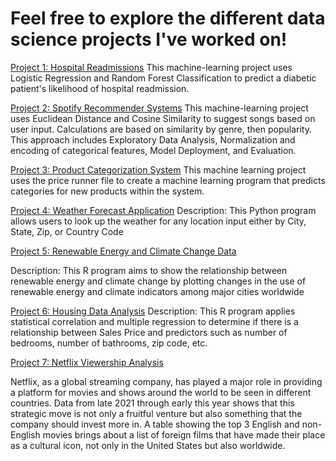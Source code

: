 # Feel free to explore the different data science projects I've worked on!

[Project 1: Hospital Readmissions](https://github.com/Ait0shi/Hospital_Readmissions)
This machine-learning project uses Logistic Regression and Random Forest Classification to predict a diabetic patient's likelihood of hospital readmission.

[Project 2: Spotify Recommender Systems](https://github.com/Ait0shi/SpotifyRecommender)
This machine-learning project uses Euclidean Distance and Cosine Similarity to suggest songs based on user input. Calculations are based on similarity by genre, then popularity. This approach includes Exploratory Data Analysis, Normalization and encoding of categorical features, Model Deployment, and Evaluation.

[Project 3: Product Categorization System](https://github.com/Ait0shi/Product_Categorization)
This machine learning project uses the price runner file to create a machine learning program that predicts categories for new products within the system.

[Project 4: Weather Forecast Application](https://github.com/Ait0shi/Weather_Forecast_Application)
Description: This Python program allows users to look up the weather for any location input either by City, State, Zip, or Country Code

[Project 5: Renewable Energy and Climate Change Data](https://github.com/Ait0shi/RenewableEnergyAndClimateChange)

Description: This R program aims to show the relationship between renewable energy and climate change by plotting changes in the use of renewable energy and climate indicators among major cities worldwide

[Project 6: Housing Data Analysis](https://github.com/Ait0shi/HousingAnalysis)
Description: This R program applies statistical correlation and multiple regression to determine if there is a relationship between Sales Price and predictors such as number of bedrooms, number of bathrooms, zip code, etc.

[Project 7: Netflix Viewership Analysis](https://github.com/Ait0shi/netflix_viewership_analysis/blob/main/NETFLIX.pdf)

Netflix, as a global streaming company, has played a major role in providing a platform for movies and shows around the world to be seen in different countries. Data from late 2021 through early this year shows that this strategic move is not only a fruitful venture but also
something that the company should invest more in. A table showing the top 3 English and non-English movies brings about a list of foreign films that have made their place as a cultural icon, not only in the United States but also worldwide. 
